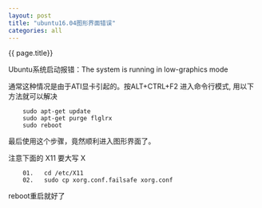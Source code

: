 ```yaml
---
layout: post
title: "ubuntu16.04图形界面错误"
categories: all 
---
```

{{ page.title}}

Ubuntu系统启动报错：The system is running in low-graphics mode


通常这种情况是由于ATI显卡引起的。按ALT+CTRL+F2 进入命令行模式, 用以下方法就可以解决


        sudo apt-get update
        sudo apt-get purge flglrx
        sudo reboot


最后使用这个步骤，竟然顺利进入图形界面了。
 
注意下面的 X11 要大写 X


        01.   cd /etc/X11  
        02.   sudo cp xorg.conf.failsafe xorg.conf 

reboot重启就好了